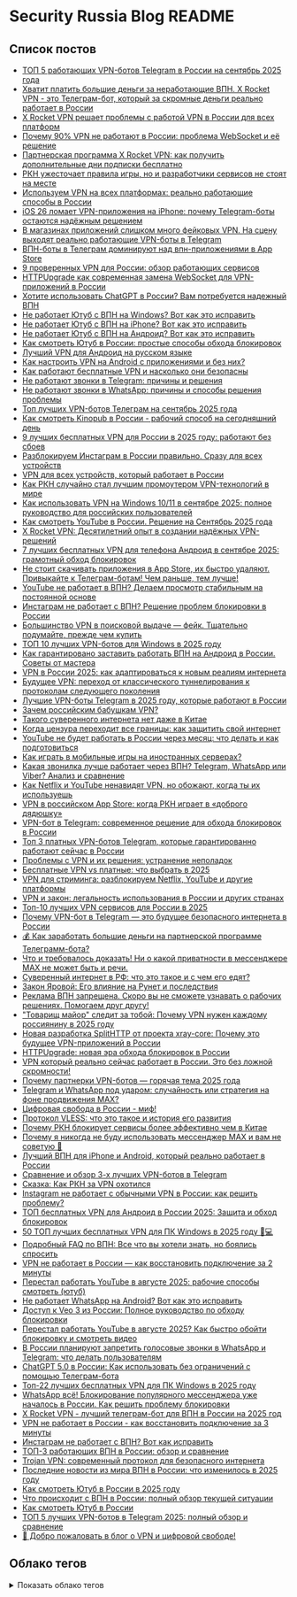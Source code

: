 # Security Russia Blog README

## Список постов

- [ТОП 5 работающих VPN-ботов Telegram в России на сентябрь 2025 года](content/posts/top-5-vpn-bots-telegram-russia-september-2025.md)
- [Хватит платить большие деньги за неработающие ВПН. X Rocket VPN - это Телеграм-бот, который за скромные деньги реально работает в России](content/posts/cheap-working-vpn-telegram-bot-russia.md)
- [X Rocket VPN решает проблемы с работой VPN в России для всех платформ](content/posts/x-rocket-vpn-universal-solution-russia.md)
- [Почему 90% VPN не работают в России: проблема WebSocket и её решение](content/posts/websocket-vpn-blocking-russia-solutions.md)
- [Партнерская программа X Rocket VPN: как получить дополнительные дни подписки бесплатно](content/posts/x-rocket-vpn-partner-program-free-days.md)
- [РКН ужесточает правила игры, но и разработчики сервисов не стоят на месте](content/posts/rkn-vs-vpn-technology-race.md)
- [Используем VPN на всех платформах: реально работающие способы в России](content/posts/vpn-na-vseh-platformah-rabotayushchie-sposoby-rossiya.md)
- [iOS 26 ломает VPN-приложения на iPhone: почему Telegram-боты остаются надёжным решением](content/posts/ios-26-breaks-vpn-apps-telegram-bots-solution.md)
- [В магазинах приложений слишком много фейковых VPN. На сцену выходят реально работающие VPN-боты в Telegram](content/posts/fake-vpn-apps-vs-telegram-bots.md)
- [ВПН-боты в Телеграм доминируют над впн-приложениями в App Store](content/posts/vpn-bots-telegram-dominate-app-store.md)
- [9 проверенных VPN для России: обзор работающих сервисов](content/posts/9-proven-vpn-services-russia-review.md)
- [HTTPUpgrade как современная замена WebSocket для VPN-приложений в России](content/posts/httpupgrade-websocket-vpn-russia.md)
- [Хотите использовать ChatGPT в России? Вам потребуется надежный ВПН](content/posts/chatgpt-russia-vpn-access.md)
- [Не работает Ютуб с ВПН на Windows? Вот как это исправить](content/posts/youtube-vpn-windows-fix.md)
- [Не работает Ютуб с ВПН на iPhone? Вот как это исправить](content/posts/youtube-vpn-iphone-fix-guide.md)
- [Не работает Ютуб с ВПН на Андроид? Вот как это исправить](content/posts/youtube-vpn-android-fix.md)
- [Как смотреть Ютуб в России: простые способы обхода блокировок](content/posts/how-to-watch-youtube-in-russia.md)
- [Лучший VPN для Андроид на русском языке](content/posts/best-vpn-android-russian.md)
- [Как настроить VPN на Android с приложениями и без них?](content/posts/android-vpn-setup-guide.md)
- [Как работают бесплатные VPN и насколько они безопасны](content/posts/free-vpn-security-risks.md)
- [Не работают звонки в Telegram: причины и решения](content/posts/telegram-calls-not-working-solutions.md)
- [Не работают звонки в WhatsApp: причины и способы решения проблемы](content/posts/whatsapp-calls-not-working-solutions.md)
- [Топ лучших VPN-ботов Телеграм на сентябрь 2025 года](content/posts/top-vpn-bots-telegram-september-2025.md)
- [Как смотреть Kinopub в России - рабочий способ на сегодняшний день](content/posts/kak-smotret-kinopub-v-rossii-vpn.md)
- [9 лучших бесплатных VPN для России в 2025 году: работают без сбоев](content/posts/best-free-vpn-russia-2025-nine.md)
- [Разблокируем Инстаграм в России правильно. Сразу для всех устройств](content/posts/razblokirovaem-instagram-v-rossii-pravilno.md)
- [VPN для всех устройств, который работает в России](content/posts/vpn-for-all-devices-in-russia.md)
- [Как РКН случайно стал лучшим промоутером VPN-технологий в мире](content/posts/rkn-vpn-technologies-funny-development-story.md)
- [Как использовать VPN на Windows 10/11 в сентябре 2025: полное руководство для российских пользователей](content/posts/vpn-windows-10-11-russia-2025-guide.md)
- [Как смотреть YouTube в России. Решение на Сентябрь 2025 года](content/posts/kak-smotret-youtube-v-rossii-reshenie-na-sentjabr-2025-goda.md)
- [X Rocket VPN: Десятилетний опыт в создании надёжных VPN-решений](content/posts/x-rocket-vpn-10-years-experience.md)
- [7 лучших бесплатных VPN для телефона Андроид в сентябре 2025: грамотный обход блокировок](content/posts/best-7-free-vpn-android-2025.md)
- [Не стоит скачивать приложения в App Store, их быстро удаляют. Привыкайте к Телеграм-ботам! Чем раньше, тем лучше!](content/posts/telegram-bots-vs-app-store-vpn.md)
- [YouTube не работает в ВПН? Делаем просмотр стабильным на постоянной основе](content/posts/youtube-vpn-stable-streaming.md)
- [Инстаграм не работает с ВПН? Решение проблем блокировки в России](content/posts/instagram-ne-rabotaet-s-vpn-reshenie-problem-blokirovki.md)
- [Большинство VPN в поисковой выдаче — фейк. Тщательно подумайте, прежде чем купить](content/posts/fake-vpn-services-in-search-results.md)
- [ТОП 10 лучших VPN-ботов для Windows в 2025 году](content/posts/top-10-best-vpn-bots-windows.md)
- [Как гарантировано заставить работать ВПН на Андроид в России. Советы от мастера](content/posts/android-vpn-russia-working-guide.md)
- [VPN в России 2025: как адаптироваться к новым реалиям интернета](content/posts/vpn-russia-2025-new-challenges.md)
- [Будущее VPN: переход от классического туннелирования к протоколам следующего поколения](content/posts/future-vpn-next-generation-protocols.md)
- [Лучшие VPN-боты Telegram в 2025 году, которые работают в России](content/posts/best-telegram-vpn-bots-2025-russia.md)
- [Зачем российским бабушкам VPN?](content/posts/vpn-for-russian-grandmas.md)
- [Такого суверенного интернета нет даже в Китае](content/posts/takogo-suverennogo-interneta-net-dazhe-v-kitae.md)
- [Когда цензура переходит все границы: как защитить свой интернет](content/posts/kogda-tsenzura-perehodit-vse-granitsy-kak-zaschitit-svoj-internet.md)
- [YouTube не будет работать в России через месяц: что делать и как подготовиться](content/posts/youtube-russia-block-vpn-solution.md)
- [Как играть в мобильные игры на иностранных серверах?](content/posts/mobile-games-foreign-servers-vpn.md)
- [Какая звонилка лучше работает через ВПН? Telegram, WhatsApp или Viber? Анализ и сравнение](content/posts/vpn-messenger-calls-comparison.md)
- [Как Netflix и YouTube ненавидят VPN, но обожают, когда ты их используешь](content/posts/netflix-youtube-vpn-paradox.md)
- [VPN в российском App Store: когда РКН играет в «доброго дядюшку»](content/posts/rkn-plays-good-uncle-vpn-apps-russia.md)
- [VPN-бот в Telegram: современное решение для обхода блокировок в России](content/posts/telegram-vpn-bot-vless-russia.md)
- [Топ 3 платных VPN-ботов Telegram, которые гарантированно работают сейчас в России](content/posts/top-3-telegram-vpn-bots-russia.md)
- [Проблемы с VPN и их решения: устранение неполадок](content/posts/vpn-problems-solutions-troubleshooting.md)
- [Бесплатные VPN vs платные: что выбрать в 2025](content/posts/free-vs-paid-vpn-2025-guide.md)
- [VPN для стриминга: разблокируем Netflix, YouTube и другие платформы](content/posts/vpn-for-streaming-unlock-netflix-youtube.md)
- [VPN и закон: легальность использования в России и других странах](content/posts/vpn-legal-status-russia-worldwide.md)
- [Топ-10 лучших VPN сервисов для России в 2025](content/posts/top-10-vpn-russia-2025.md)
- [Почему VPN-бот в Telegram — это будущее безопасного интернета в России](content/posts/telegram-vpn-bot-future-russia.md)
- [💰 Как заработать большие деньги на партнерской программе Телеграмм-бота?](content/posts/telegram-bot-affiliate-program-big-money.md)
- [Что и требовалось доказать! Ни о какой приватности в мессенджере MAX не может быть и речи.](content/posts/max-messenger-privacy-myth-exposed.md)
- [Суверенный интернет в РФ: что это такое и с чем его едят?](content/posts/sovereign-internet-russia-runet.md)
- [Закон Яровой: Его влияние на Рунет и последствия](content/posts/yarovaya-law-runet-impact.md)
- [Реклама ВПН запрещена. Скоро вы не сможете узнавать о рабочих решениях. Помогаем друг другу!](content/posts/vpn-ads-banned-community-help.md)
- ["Товарищ майор" следит за тобой: Почему VPN нужен каждому россиянину в 2025 году](content/posts/vpn-russia-privacy-surveillance-2025.md)
- [Новая разработка SplitHTTP от проекта xray-core: Почему это будущее VPN-приложений в России](content/posts/splithttp-xray-core-future-vpn-russia.md)
- [HTTPUpgrade: новая эра обхода блокировок в России](content/posts/httpupgrade-russia-vpn-evolution.md)
- [VPN который реально сейчас работает в России. Это без ложной скромности!](content/posts/working-vpn-russia-2025.md)
- [Почему партнерки VPN-ботов — горячая тема 2025 года](content/posts/telegram-vpn-affiliate-earnings.md)
- [Telegram и WhatsApp под ударом: случайность или стратегия на фоне продвижения MAX?](content/posts/telegram-whatsapp-problems-max-messenger-promotion.md)
- [Цифровая свобода в России - миф!](content/posts/digital-freedom-russia-myth.md)
- [Протокол VLESS: что это такое и история его развития](content/posts/vless-vpn-protocol-guide.md)
- [Почему РКН блокирует сервисы более эффективно чем в Китае](content/posts/russian-internet-censorship-vs-china-effectiveness.md)
- [Почему я никогда не буду использовать мессенджер MAX и вам не советую 🚫](content/posts/why-i-never-use-max-messenger.md)
- [Лучший ВПН для iPhone и Android, который реально работает в России](content/posts/best-vpn-iphone-android-russia-working.md)
- [Сравнение и обзор 3-х лучших VPN-ботов в Telegram](content/posts/top-3-vpn-bots-telegram-review.md)
- [Сказка: Как РКН за VPN охотился](content/posts/rkn-vs-vpn-fairy-tale.md)
- [Instagram не работает с обычными VPN в России: как решить проблему?](content/posts/instagram-vpn-russia-vless-solution.md)
- [ТОП бесплатных VPN для Андроид в России 2025: Защита и обход блокировок](content/posts/top-free-vpn-android-russia-2025.md)
- [50 ТОП лучших бесплатных VPN для ПК Windows в 2025 году 🔐💻](content/posts/50-top-free-vpn-windows-2025.md)
- [Подробный FAQ по ВПН: Все что вы хотели знать, но боялись спросить](content/posts/vpn-faq-complete-guide.md)
- [VPN не работает в России — как восстановить подключение за 2 минуты](content/posts/vpn-ne-rabotaet-v-rossii-2-minuty.md)
- [Перестал работать YouTube в августе 2025: рабочие способы смотреть (ютуб)](content/posts/youtube-august-2025-block.md)
- [Не работает WhatsApp на Android? Вот как это исправить](content/posts/whatsapp-android-fix-guide.md)
- [Доступ к Veo 3 из России: Полное руководство по обходу блокировки](content/posts/veo-3-russia-access-vpn-guide.md)
- [Перестал работать YouTube в августе 2025? Как быстро обойти блокировку и смотреть видео](content/posts/youtube-ne-rabotaet-august-2025-kak-obojti-blokirovku.md)
- [В России планируют запретить голосовые звонки в WhatsApp и Telegram: что делать пользователям](content/posts/ban-voice-calls-messengers-in-russia.md)
- [ChatGPT 5.0 в России: Как использовать без ограничений с помощью Телеграм-бота](content/posts/chatgpt-5-russia-telegram-bot-vpn.md)
- [Топ-22 лучших бесплатных VPN для ПК Windows в 2025 году](content/posts/top-22-free-vpn-windows-2025.md)
- [WhatsApp всё! Блокирование популярного мессенджера уже началось в России. Как решить проблему блокировки](content/posts/whatsapp-blokirovka-rossiya-reshenie.md)
- [X Rocket VPN - лучший телеграм-бот для ВПН в России на 2025 год](content/posts/x-rocket-vpn-telegram-bot-russia-2025.md)
- [VPN не работает в России - как восстановить подключение за 3 минуты](content/posts/vpn-ne-rabotaet-v-rossii-vosstanovlenie.md)
- [Инстаграм не работает с ВПН? Вот как исправить](content/posts/instagram-blokirovka-russia-reshenie.md)
- [ТОП-3 работающих ВПН в России: обзор и сравнение](content/posts/top-3-working-vpn-russia-2025.md)
- [Trojan VPN: современный протокол для безопасного интернета](content/posts/trojan-vpn-protocol-not-virus.md)
- [Последние новости из мира ВПН в России: что изменилось в 2025 году](content/posts/vpn-news-russia-2025.md)
- [Как смотреть Ютуб в России в 2025 году](content/posts/youtube-russia-2025-guide.md)
- [Что происходит с ВПН в России: полный обзор текущей ситуации](content/posts/vpn-russia-situation-2025.md)
- [Как смотреть Ютуб в России](content/posts/kak-smotret-youtube-v-rossii.md)
- [ТОП 5 лучших VPN-ботов в Telegram 2025: полный обзор и сравнение](content/posts/top-5-vpn-botov-telegram-2025-obzor-sravnenie.md)
- [👋 Добро пожаловать в блог о VPN и цифровой свободе!](content/posts/welcome-post.md)

## Облако тегов
<details>
<summary>Показать облако тегов</summary>

| Тег | Кол-во |
| --- | ---: |
| VPN | 85 |
| Россия | 51 |
| 2025 | 51 |
| VLESS | 43 |
| Блокировки | 43 |
| Russia | 41 |
| Актуально | 38 |
| ВПН | 35 |
| DPI | 29 |
| обход блокировок | 24 |
| безопасность | 21 |
| Telegram | 15 |
| YouTube | 12 |
| Android | 8 |
| приватность | 7 |
| стриминг | 7 |
| интернет-свобода | 6 |
| Windows | 5 |

</details>